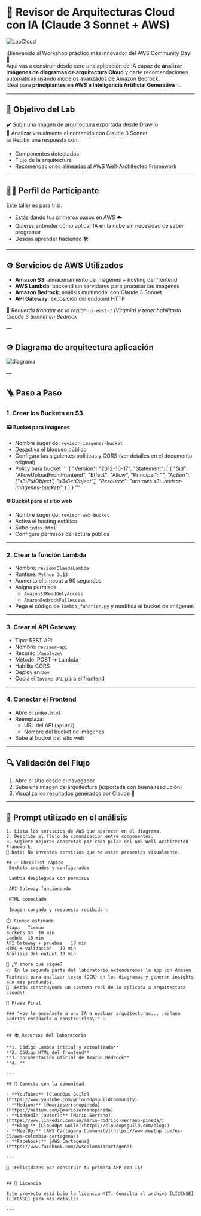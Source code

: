 # 🧠 Revisor de Arquitecturas Cloud con IA (Claude 3 Sonnet + AWS)

![LabCloud]()

¡Bienvenido al Workshop práctico más innovador del AWS Community Day\! 🚀    
Aquí vas a construir desde cero una aplicación de IA capaz de **analizar imágenes de diagramas de arquitectura Cloud** y darte recomendaciones automáticas usando modelos avanzados de Amazon Bedrock.    
Ideal para **principiantes en AWS e Inteligencia Artificial Generativa** 💡.

---

## 🎯 Objetivo del Lab

✔️ Subir una imagen de arquitectura exportada desde Draw.io    
🧠 Analizar visualmente el contenido con Claude 3 Sonnet    
📊 Recibir una respuesta con:  
- Componentes detectados    
- Flujo de la arquitectura    
- Recomendaciones alineadas al AWS Well-Architected Framework  

---

## 🧑‍🎓 Perfil de Participante

Este taller es para ti si:  
- Estás dando tus primeros pasos en AWS ☁️  
- Quieres entender cómo aplicar IA en la nube sin necesidad de saber programar    
- Deseas aprender haciendo 🛠️

---

## ⚙️ Servicios de AWS Utilizados

- **Amazon S3**: almacenamiento de imágenes + hosting del frontend  
- **AWS Lambda**: backend sin servidores para procesar las imágenes  
- **Amazon Bedrock**: análisis multimodal con Claude 3 Sonnet  
- **API Gateway**: exposición del endpoint HTTP

📍 *Recuerda trabajar en la región `us-east-1` (Virginia) y tener habilitado Claude 3 Sonnet en Bedrock*

—

## 

## ⚙️ Diagrama de arquitectura aplicación

![diagrama]()

—

## 🪜 Paso a Paso

### 1. Crear los Buckets en S3

#### 🖼️ Bucket para imágenes  
- Nombre sugerido: `revisor-imagenes-bucket`  
- Desactiva el bloqueo público  
- Configura las siguientes políticas y CORS (ver detalles en el documento original)
- Policy para bucket
'''
{
  "Version": "2012-10-17",
  "Statement": [
    {
      "Sid": "AllowUploadFromFrontend",
      "Effect": "Allow",
      "Principal": "*",
      "Action": ["s3:PutObject", "s3:GetObject"],
      "Resource": "arn:aws:s3:::revisor-imagenes-bucket/*"
    }
  ]
}
'''

#### 🌐 Bucket para el sitio web  
- Nombre sugerido: `revisor-web-bucket`  
- Activa el hosting estático  
- Sube `index.html`  
- Configura permisos de lectura pública

---

### 2. Crear la función Lambda

- Nombre: `revisorClaudeLambda`  
- Runtime: `Python 3.13`  
- Aumenta el timeout a 90 segundos  
- Asigna permisos:  
  - `AmazonS3ReadOnlyAccess`  
  - `AmazonBedrockFullAccess`  
- Pega el código de `lambda_function.py` y modifica el bucket de imágenes

---

### 3. Crear el API Gateway

- Tipo: REST API  
- Nombre: `revisor-api`  
- Recurso: `/analyze\`  
- Método: POST ➜ Lambda  
- Habilita CORS  
- Deploy en `Dev`  
- Copia el `Invoke URL` para el frontend

---

### 4. Conectar el Frontend

- Abre el `index.html`  
- Reemplaza:  
  - URL del API (`apiUrl`)  
  - Nombre del bucket de imágenes  
- Sube al bucket del sitio web

---

## 🔍 Validación del Flujo

1. Abre el sitio desde el navegador  
2. Sube una imagen de arquitectura (exportada con buena resolución)  
3. Visualiza los resultados generados por Claude 🧠

---

## 💬 Prompt utilizado en el análisis

```text  
1. Lista los servicios de AWS que aparecen en el diagrama.  
2. Describe el flujo de comunicación entre componentes.  
3. Sugiere mejoras concretas por cada pilar del AWS Well Architected Framework.  
📌 Nota: No inventes servicios que no estén presentes visualmente.

## ✅ Checklist rápido  
 Buckets creados y configurados

 Lambda desplegada con permisos

 API Gateway funcionando

 HTML conectado

 Imagen cargada y respuesta recibida 💡

⏱️ Tiempo estimado  
Etapa	Tiempo  
Buckets S3	10 min  
Lambda	10 min  
API Gateway + pruebas	10 min  
HTML + validación	10 min  
Análisis del output	10 min

🚀 ¿Y ahora qué sigue?  
👉 En la segunda parte del laboratorio extenderemos la app con Amazon Textract para analizar texto (OCR) en los diagramas y generar insights aún más profundos.  
🎯 ¡Estás construyendo un sistema real de IA aplicada a arquitectura cloud\!

🧠 Frase Final

### "Hoy le enseñaste a una IA a evaluar arquitecturas... ¡mañana podrías enseñarle a construirlas\!" 💥


## 📚 Recursos del laboratorio

**1. Código Lambda inicial y actualizado**  
**2. Código HTML del frontend**  
**3. Documentación oficial de Amazon Bedrock**  
**4. **

---

## 📢 Conecta con la comunidad

- **YouTube:** [CloudOps Guild](https://www.youtube.com/@CloudOpsGuildCommunity)  
- **Medium:** [@marioserranopineda](https://medium.com/@marioserranopineda)  
- **LinkedIn (autor):** [Mario Serrano](https://www.linkedin.com/in/mario-rodrigo-serrano-pineda/)  
- **Blog:** [CloudOps Guild](https://cloudopsguild.com/blog/)  
- **MeetUp:** [AWS Cartagena Community](https://www.meetup.com/es-ES/aws-colombia-cartagena/)  
- **Facebook:** [AWS Cartagena](https://www.facebook.com/awscolombiacartagena)

---

🎉 ¡Felicidades por construir tu primera APP con IA!


## 📝 Licencia

Este proyecto está bajo la licencia MIT. Consulta el archivo [LICENSE](LICENSE) para más detalles.

---